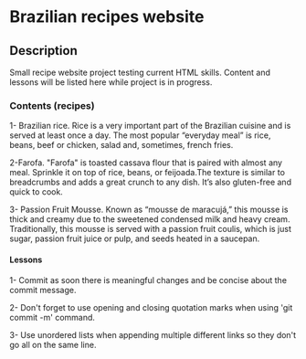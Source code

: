 # Brazilian recipes website

## Description
Small recipe website project testing current HTML skills. Content and lessons will be listed here while project is in progress.

### Contents (recipes)
1- Brazilian rice. Rice is a very important part of the Brazilian cuisine and is served at least once a day. The most popular “everyday meal” is rice, beans, beef or chicken, salad and, sometimes, french fries.

2-Farofa. "Farofa" is toasted cassava flour that is paired with almost any meal. Sprinkle it on top of rice, beans, or feijoada.The texture is similar to breadcrumbs and adds a great crunch to any dish. It’s also gluten-free and quick to cook.

3- Passion Fruit Mousse. Known as “mousse de maracujá,” this mousse is thick and creamy due to the sweetened condensed milk and heavy cream. Traditionally, this mousse is served with a passion fruit coulis, which is just sugar, passion fruit juice or pulp, and seeds heated in a saucepan.

#### Lessons
1- Commit as soon there is meaningful changes and be concise about the commit message.

2- Don't forget to use opening and closing quotation marks when using 'git commit -m' command.

3- Use unordered lists when appending multiple different links so they don't go all on the same line.                                           
